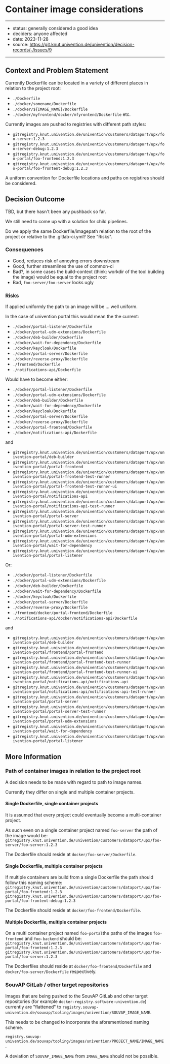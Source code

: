 
# Container image considerations

---

- status: generally considered a good idea
- deciders: anyone affected
- date: 2023-11-28
- source: https://git.knut.univention.de/univention/decision-records/-/issues/9

---

## Context and Problem Statement

Currently Dockerfile can be located in a variety of different places in relation to the project root:
- `./Dockerfile`
- `./docker/somename/Dockerfile`
- `./docker/${IMAGE_NAME}/Dockerfile`
- `./docker/myfrontend/docker/mfyrontend/Dockerfile`
etc.

Currently images are pushed to registries with different path styles:
- `gitregistry.knut.univention.de/univention/customers/dataport/upx/foo-server:1.2.3`
- `gitregistry.knut.univention.de/univention/customers/dataport/upx/foo-server-debug:1.2.3`
- `gitregistry.knut.univention.de/univention/customers/dataport/upx/foo-portal/foo-frontend:1.2.3`
- `gitregistry.knut.univention.de/univention/customers/dataport/upx/foo-portal/foo-frontent-debug:1.2.3`

A uniform convention for Dockerfile locations and paths on registires should be considered.

## Decision Outcome

TBD, but there hasn't been any pushback so far.

We still need to come up with a solution for child pipelines.

Do we apply the same Dockerfile/imagepath relation to the root of the project or relative to the .gitlab-ci.yml?
See "Risks".

### Consequences

- Good, reduces risk of annoying errors downstream
- Good, further streamlines the use of common-ci
- Bad?, in some cases the build-context (think: workdir of the tool building the image) would be equal to the project root
- Bad, `foo-server/foo-server` looks ugly

### Risks

If applied uniformly the path to an image will be ... well uniform.

In the case of univention portal this would mean the the current:
- `./docker/portal-listener/Dockerfile`
- `./docker/portal-udm-extensions/Dockerfile`
- `./docker/deb-builder/Dockerfile`
- `./docker/wait-for-dependency/Dockerfile`
- `./docker/keycloak/Dockerfile`
- `./docker/portal-server/Dockerfile`
- `./docker/reverse-proxy/Dockerfile`
- `./frontend/Dockerfile`
- `./notifications-api/Dockerfile`

Would have to become either:
- `./docker/portal-listener/Dockerfile`
- `./docker/portal-udm-extensions/Dockerfile`
- `./docker/deb-builder/Dockerfile`
- `./docker/wait-for-dependency/Dockerfile`
- `./docker/keycloak/Dockerfile`
- `./docker/portal-server/Dockerfile`
- `./docker/reverse-proxy/Dockerfile`
- `./docker/portal-frontend/Dockerfile`
- `./docker/notifications-api/Dockerfile`

and
- `gitregistry.knut.univention.de/univention/customers/dataport/upx/univention-portal/deb-builder`
- `gitregistry.knut.univention.de/univention/customers/dataport/upx/univention-portal/portal-frontend`
- `gitregistry.knut.univention.de/univention/customers/dataport/upx/univention-portal/portal-frontend-test-runner`
- `gitregistry.knut.univention.de/univention/customers/dataport/upx/univention-portal/portal-frontend-test-runner-ui`
- `gitregistry.knut.univention.de/univention/customers/dataport/upx/univention-portal/notifications-api`
- `gitregistry.knut.univention.de/univention/customers/dataport/upx/univention-portal/notifications-api-test-runner`
- `gitregistry.knut.univention.de/univention/customers/dataport/upx/univention-portal/portal-server`
- `gitregistry.knut.univention.de/univention/customers/dataport/upx/univention-portal/portal-server-test-runner`
- `gitregistry.knut.univention.de/univention/customers/dataport/upx/univention-portal/portal-udm-extensions`
- `gitregistry.knut.univention.de/univention/customers/dataport/upx/univention-portal/wait-for-dependency`
- `gitregistry.knut.univention.de/univention/customers/dataport/upx/univention-portal/portal-listener`

Or:
- `./docker/portal-listener/Dockerfile`
- `./docker/portal-udm-extensions/Dockerfile`
- `./docker/deb-builder/Dockerfile`
- `./docker/wait-for-dependency/Dockerfile`
- `./docker/keycloak/Dockerfile`
- `./docker/portal-server/Dockerfile`
- `./docker/reverse-proxy/Dockerfile`
- `./frontend/docker/portal-frontend/Dockerfile`
- `./notifications-api/docker/notifications-api/Dockerfile`

and
- `gitregistry.knut.univention.de/univention/customers/dataport/upx/univention-portal/deb-builder`
- `gitregistry.knut.univention.de/univention/customers/dataport/upx/univention-portal/frontend/portal-frontend`
- `gitregistry.knut.univention.de/univention/customers/dataport/upx/univention-portal/frontend/portal-frontend-test-runner`
- `gitregistry.knut.univention.de/univention/customers/dataport/upx/univention-portal/frontend/portal-frontend-test-runner-ui`
- `gitregistry.knut.univention.de/univention/customers/dataport/upx/univention-portal/notifications-api/notifications-api`
- `gitregistry.knut.univention.de/univention/customers/dataport/upx/univention-portal/notifications-api/notifications-api-test-runner`
- `gitregistry.knut.univention.de/univention/customers/dataport/upx/univention-portal/portal-server`
- `gitregistry.knut.univention.de/univention/customers/dataport/upx/univention-portal/portal-server-test-runner`
- `gitregistry.knut.univention.de/univention/customers/dataport/upx/univention-portal/portal-udm-extensions`
- `gitregistry.knut.univention.de/univention/customers/dataport/upx/univention-portal/wait-for-dependency`
- `gitregistry.knut.univention.de/univention/customers/dataport/upx/univention-portal/portal-listener`

## More Information

### Path of container images in relation to the project root

A decision needs to be made with regard to path to image names.

Currently they differ on single and multiple container projects.

#### Single Dockerfile, single container projects

It is assumed that every project could eventually become a multi-container project.

As such even on a single container project named `foo-server` the path of the image would be:
`gitregistry.knut.univention.de/univention/customers/dataport/upx/foo-server/foo-server:1.2.3`

The Dockerfile should reside at `docker/foo-server/Dockerfile`.

#### Single Dockerfile, multiple container projects

If multiple containers are build from a single Dockerfile the path should follow this naming scheme:
`gitregistry.knut.univention.de/univention/customers/dataport/upx/foo-portal/foo-frontend:1.2.3`
`gitregistry.knut.univention.de/univention/customers/dataport/upx/foo-portal/foo-frontent-debug:1.2.3`

The Dockerfile should reside at `docker/foo-frontend/Dockerfile`.

#### Multiple Dockerfile, multiple container projects

On a multi container project named `foo-portal`the paths of the images `foo-frontend` and `foo-backend` should be:
`gitregistry.knut.univention.de/univention/customers/dataport/upx/foo-portal/foo-frontend:1.2.3`
`gitregistry.knut.univention.de/univention/customers/dataport/upx/foo-portal/foo-server:1.2.3`

The Dockerfiles should reside at `docker/foo-frontend/Dockerfile` and `docker/foo-server/Dockerfile` respectively.

### SouvAP GitLab / other target repositories

Images that are being pushed to the SouvAP GitLab and other target repositories (for example `docker-registry.software-univention.de`) currently are "flattened" to `registry.souvap-univention.de/souvap/tooling/images/univention/SOUVAP_IMAGE_NAME`.

This needs to be changed to incorporate the aforementioned naming scheme.

`registry.souvap-univention.de/souvap/tooling/images/univention/PROJECT_NAME/IMAGE_NAME`.

A deviation of `SOUVAP_IMAGE_NAME` from `IMAGE_NAME` should not be possible.
